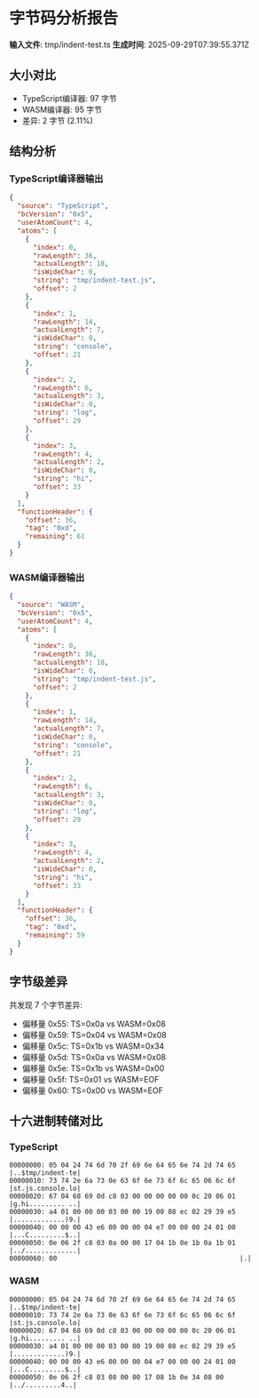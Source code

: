 # 字节码分析报告

**输入文件**: tmp/indent-test.ts
**生成时间**: 2025-09-29T07:39:55.371Z

## 大小对比

- TypeScript编译器: 97 字节
- WASM编译器: 95 字节
- 差异: 2 字节 (2.11%)

## 结构分析

### TypeScript编译器输出
```json
{
  "source": "TypeScript",
  "bcVersion": "0x5",
  "userAtomCount": 4,
  "atoms": [
    {
      "index": 0,
      "rawLength": 36,
      "actualLength": 18,
      "isWideChar": 0,
      "string": "tmp/indent-test.js",
      "offset": 2
    },
    {
      "index": 1,
      "rawLength": 14,
      "actualLength": 7,
      "isWideChar": 0,
      "string": "console",
      "offset": 21
    },
    {
      "index": 2,
      "rawLength": 6,
      "actualLength": 3,
      "isWideChar": 0,
      "string": "log",
      "offset": 29
    },
    {
      "index": 3,
      "rawLength": 4,
      "actualLength": 2,
      "isWideChar": 0,
      "string": "hi",
      "offset": 33
    }
  ],
  "functionHeader": {
    "offset": 36,
    "tag": "0xd",
    "remaining": 61
  }
}
```

### WASM编译器输出
```json
{
  "source": "WASM",
  "bcVersion": "0x5",
  "userAtomCount": 4,
  "atoms": [
    {
      "index": 0,
      "rawLength": 36,
      "actualLength": 18,
      "isWideChar": 0,
      "string": "tmp/indent-test.js",
      "offset": 2
    },
    {
      "index": 1,
      "rawLength": 14,
      "actualLength": 7,
      "isWideChar": 0,
      "string": "console",
      "offset": 21
    },
    {
      "index": 2,
      "rawLength": 6,
      "actualLength": 3,
      "isWideChar": 0,
      "string": "log",
      "offset": 29
    },
    {
      "index": 3,
      "rawLength": 4,
      "actualLength": 2,
      "isWideChar": 0,
      "string": "hi",
      "offset": 33
    }
  ],
  "functionHeader": {
    "offset": 36,
    "tag": "0xd",
    "remaining": 59
  }
}
```

## 字节级差异

共发现 7 个字节差异:

- 偏移量 0x55: TS=0x0a vs WASM=0x08
- 偏移量 0x59: TS=0x04 vs WASM=0x08
- 偏移量 0x5c: TS=0x1b vs WASM=0x34
- 偏移量 0x5d: TS=0x0a vs WASM=0x08
- 偏移量 0x5e: TS=0x1b vs WASM=0x00
- 偏移量 0x5f: TS=0x01 vs WASM=EOF
- 偏移量 0x60: TS=0x00 vs WASM=EOF

## 十六进制转储对比

### TypeScript
```
00000000: 05 04 24 74 6d 70 2f 69 6e 64 65 6e 74 2d 74 65 |..$tmp/indent-te|
00000010: 73 74 2e 6a 73 0e 63 6f 6e 73 6f 6c 65 06 6c 6f |st.js.console.lo|
00000020: 67 04 68 69 0d c8 03 00 00 00 00 00 0c 20 06 01 |g.hi......... ..|
00000030: a4 01 00 00 00 03 00 00 19 00 08 ec 02 29 39 e5 |.............)9.|
00000040: 00 00 00 43 e6 00 00 00 04 e7 00 00 00 24 01 00 |...C.........$..|
00000050: 0e 06 2f c8 03 0a 00 00 17 04 1b 0e 1b 0a 1b 01 |../.............|
00000060: 00                                              |.|
```

### WASM
```
00000000: 05 04 24 74 6d 70 2f 69 6e 64 65 6e 74 2d 74 65 |..$tmp/indent-te|
00000010: 73 74 2e 6a 73 0e 63 6f 6e 73 6f 6c 65 06 6c 6f |st.js.console.lo|
00000020: 67 04 68 69 0d c8 03 00 00 00 00 00 0c 20 06 01 |g.hi......... ..|
00000030: a4 01 00 00 00 03 00 00 19 00 08 ec 02 29 39 e5 |.............)9.|
00000040: 00 00 00 43 e6 00 00 00 04 e7 00 00 00 24 01 00 |...C.........$..|
00000050: 0e 06 2f c8 03 08 00 00 17 08 1b 0e 34 08 00    |../.........4..|
```